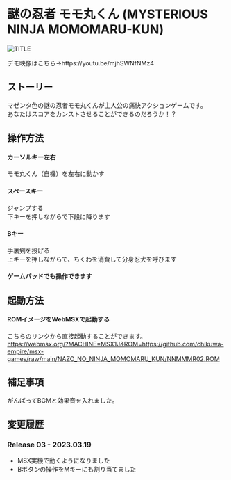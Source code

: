 # 謎の忍者 モモ丸くん (MYSTERIOUS NINJA MOMOMARU-KUN)

![TITLE](https://user-images.githubusercontent.com/124578804/223649858-49351efe-d674-4774-8b1f-457dfe331408.png)
<p>デモ映像はこちら→https://youtu.be/mjhSWNfNMz4</p>

## ストーリー
マゼンタ色の謎の忍者モモ丸くんが主人公の痛快アクションゲームです。<br>
あなたはスコアをカンストさせることができるのだろうか！？

## 操作方法
#### カーソルキー左右
モモ丸くん（自機）を左右に動かす
#### スペースキー
ジャンプする<br>
下キーを押しながらで下段に降ります
#### Bキー
手裏剣を投げる<br>
上キーを押しながらで、ちくわを消費して分身忍犬を呼びます
#### ゲームパッドでも操作できます

## 起動方法
#### ROMイメージをWebMSXで起動する
こちらのリンクから直接起動することができます。<br>
https://webmsx.org/?MACHINE=MSX1J&ROM=https://github.com/chikuwa-empire/msx-games/raw/main/NAZO_NO_NINJA_MOMOMARU_KUN/NNMMMR02.ROM

## 補足事項
がんばってBGMと効果音を入れました。

## 変更履歴
### Release 03 - 2023.03.19
* MSX実機で動くようになりました
* Bボタンの操作をMキーにも割り当てました
